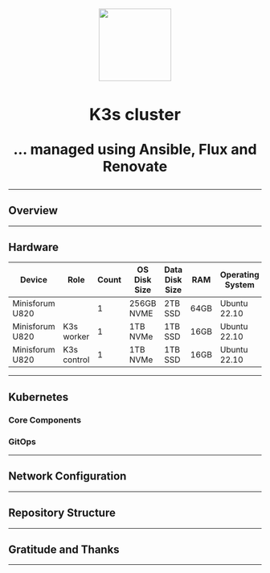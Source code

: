 <h1 align="center"><div align="center">

<img src="https://camo.githubusercontent.com/5b298bf6b0596795602bd771c5bddbb963e83e0f/68747470733a2f2f692e696d6775722e636f6d2f7031527a586a512e706e67" align="center" width="144px" height="144px"/>

### K3s cluster

... managed using Ansible, Flux and Renovate

</div>
</h1>

---


## Overview

---

## Hardware

| Device           | Role        | Count | OS Disk Size | Data Disk Size | RAM  | Operating System |
|------------------|-------------|-------|--------------|----------------|------|------------------|
| Minisforum U820  |             | 1     | 256GB NVME   | 2TB SSD        | 64GB | Ubuntu 22.10     |
| Minisforum U820  | K3s worker  | 1     | 1TB NVMe     | 1TB SSD        | 16GB | Ubuntu 22.10     |
| Minisforum U820  | K3s control | 1     | 1TB NVMe     | 1TB SSD        | 16GB | Ubuntu 22.10     |


---

## Kubernetes

### Core Components
### GitOps


---


## Network Configuration

---


## Repository Structure
---

## Gratitude and Thanks
---
